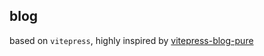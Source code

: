 ## blog
based on `vitepress`, highly inspired by [vitepress-blog-pure](https://github.com/airene/vitepress-blog-pure)